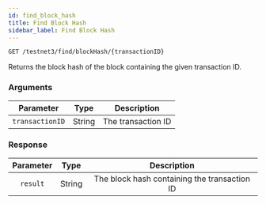 ```yaml
---
id: find_block_hash
title: Find Block Hash
sidebar_label: Find Block Hash
---
```


```bash title=ENDPOINT
GET /testnet3/find/blockHash/{transactionID}
```

Returns the block hash of the block containing the given transaction ID.

### Arguments

|    Parameter    |  Type  |    Description     |
|:---------------:|:------:|:------------------:|
| `transactionID` | String | The transaction ID |

### Response

| Parameter |  Type  |                 Description                  |
|:---------:|:------:|:--------------------------------------------:|
| `result`  | String | The block hash containing the transaction ID |
